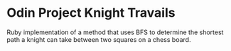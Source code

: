 # Odin Project Knight Travails

Ruby implementation of a method that uses BFS to determine the shortest path a knight can take between two squares on a chess board. 


